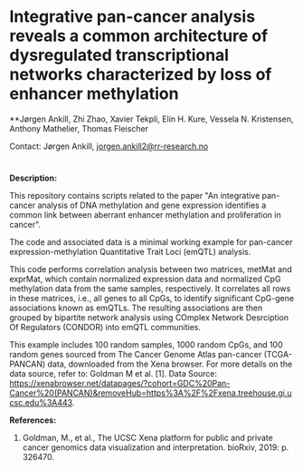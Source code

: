 # Integrative pan-cancer analysis reveals a common architecture of dysregulated transcriptional networks characterized by loss of enhancer methylation

**Jørgen Ankill, Zhi Zhao, Xavier Tekpli, Elin H. Kure, Vessela N. Kristensen, Anthony Mathelier, Thomas Fleischer

Contact: Jørgen Ankill, jorgen.ankill2@rr-research.no

#
**Description:**

This repository contains scripts related to the paper "An integrative pan-cancer analysis of DNA methylation and gene expression identifies a common link between aberrant enhancer methylation and proliferation in cancer". 

The code and associated data is a minimal working example for pan-cancer expression-methylation Quantitative Trait Loci (emQTL) analysis.

This code performs correlation analysis between two matrices, metMat and exprMat, which contain normalized expression data and normalized CpG methylation data from the same samples, respectively. It correlates all rows in these matrices, i.e., all genes to all CpGs, to identify significant CpG-gene associations known as emQTLs. The resulting associations are then grouped by bipartite network analysis using COmplex Network Desrciption Of Regulators (CONDOR) into emQTL communities. 

This example includes 100 random samples, 1000 random CpGs, and 100 random genes sourced from The Cancer Genome Atlas pan-cancer (TCGA-PANCAN) data, downloaded from the Xena browser. For more details on the data source, refer to: Goldman M et al. [1]. Data Source: https://xenabrowser.net/datapages/?cohort=GDC%20Pan-Cancer%20(PANCAN)&removeHub=https%3A%2F%2Fxena.treehouse.gi.ucsc.edu%3A443.

**References:**
  1. Goldman, M., et al., The UCSC Xena platform for public and private cancer genomics data visualization and interpretation. bioRxiv, 2019: p. 326470.
